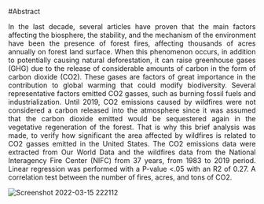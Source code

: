 #Abstract

<p align="justify">
In the last decade, several articles have proven that the main factors affecting the biosphere, the stability, and the mechanism of the environment have been the presence of forest fires, affecting thousands of acres annually on forest land surface. When this phenomenon occurs, in addition to potentially causing natural deforestation, it can raise greenhouse gases (GHG) due to the release of considerable amounts of carbon in the form of carbon dioxide (CO2). These gases are factors of great importance in the contribution to global warming that could modify biodiversity. Several representative factors emitted CO2 gasses, such as burning fossil fuels and industrialization. Until 2019, CO2 emissions caused by wildfires were not considered a carbon released into the atmosphere since it was assumed that the carbon dioxide emitted would be sequestered again in the vegetative regeneration of the forest. That is why this brief analysis was made, to verify how significant the area affected by wildfires is related to CO2 gasses emitted in the United States. The CO2 emissions data were extracted from Our World Data and the wildfires data from the National Interagency Fire Center (NIFC) from 37 years, from 1983 to 2019 period. Linear regression was performed with a P-value <.05 with an R2 of 0.27. A correlation test between the number of fires, acres, and tons of CO2.
</p>
  
  
  
   ![Screenshot 2022-03-15 222112](https://user-images.githubusercontent.com/90733943/158510516-aac3c793-fda3-4cda-acb0-694a5f91ccd9.jpg)
